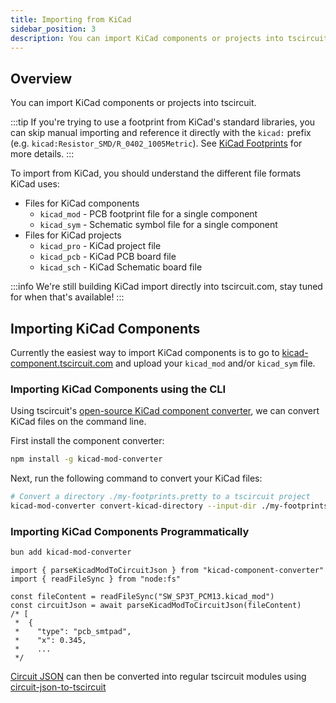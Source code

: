```yaml
---
title: Importing from KiCad
sidebar_position: 3
description: You can import KiCad components or projects into tscircuit.
---
```


## Overview

You can import KiCad components or projects into tscircuit.

:::tip
If you're trying to use a footprint from KiCad's standard libraries, you can skip manual importing and reference it directly with the `kicad:` prefix (e.g. `kicad:Resistor_SMD/R_0402_1005Metric`). See [KiCad Footprints](/footprints/kicad-footprints) for more details.
:::

To import from KiCad, you should understand the different file formats KiCad
uses:

- Files for KiCad components
  - `kicad_mod` - PCB footprint file for a single component
  - `kicad_sym` - Schematic symbol file for a single component
- Files for KiCad projects
  - `kicad_pro` - KiCad project file
  - `kicad_pcb` - KiCad PCB board file
  - `kicad_sch` - KiCad Schematic board file

:::info
We're still building KiCad import directly into tscircuit.com, stay tuned for
when that's available!
:::

## Importing KiCad Components

Currently the easiest way to import KiCad components is to go to [kicad-component.tscircuit.com](https://kicad-component.tscircuit.com/)
and upload your `kicad_mod` and/or `kicad_sym` file.

### Importing KiCad Components using the CLI

Using tscircuit's [open-source KiCad component converter](https://github.com/tscircuit/kicad-component-converter),
we can convert KiCad files on the command line.

First install the component converter:

```bash
npm install -g kicad-mod-converter
```

Next, run the following command to convert your KiCad files:

```bash
# Convert a directory ./my-footprints.pretty to a tscircuit project
kicad-mod-converter convert-kicad-directory --input-dir ./my-footprints.pretty --output-dir ./my-tscircuit-footprints
```

### Importing KiCad Components Programmatically

```bash
bun add kicad-mod-converter
```

```tsx
import { parseKicadModToCircuitJson } from "kicad-component-converter"
import { readFileSync } from "node:fs"

const fileContent = readFileSync("SW_SP3T_PCM13.kicad_mod")
const circuitJson = await parseKicadModToCircuitJson(fileContent)
/* [
 *  {
 *    "type": "pcb_smtpad",
 *    "x": 0.345,
 *    ...
 */
```

[Circuit JSON](https://github.com/tscircuit/circuit-json) can then be converted
into regular tscircuit modules using [circuit-json-to-tscircuit](https://github.com/tscircuit/circuit-json-to-tscircuit)

